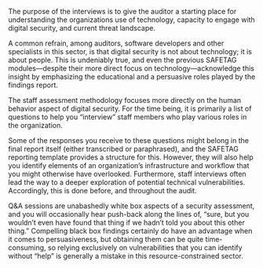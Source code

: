 The purpose of the interviews is to give the auditor a starting place for understanding the organizations use of technology, capacity to engage with digital security, and current threat landscape.

A common refrain, among auditors, software developers and other specialists in this sector, is that digital security is not about technology; it is about people. This is undeniably true, and even the previous SAFETAG modules—despite their more direct focus on technology—acknowledge this insight by emphasizing the educational and a persuasive roles played by the findings report.

The staff assessment methodology focuses more directly on the human behavior aspect of digital security. For the time being, it is primarily a list of questions to help you “interview” staff members who play various roles in the organization.

Some of the responses you receive to these questions might belong in the final report itself (either transcribed or paraphrased), and the SAFETAG reporting template provides a structure for this. However, they will also help you identify elements of an organization’s infrastructure and workflow that you might otherwise have overlooked. Furthermore, staff interviews often lead the way to a deeper exploration of potential technical vulnerabilities. Accordingly, this is done before, and throughout the audit.

Q&A sessions are unabashedly white box aspects of a security assessment, and you will occasionally hear push-back along the lines of, “sure, but you wouldn’t even have found that thing if we hadn’t told you about this other thing.” Compelling black box findings certainly do have an advantage when it comes to persuasiveness, but obtaining them can be quite time-consuming, so relying exclusively on vulnerabilities that you can identify without “help” is generally a mistake in this resource-constrained sector.
